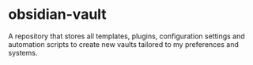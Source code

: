 # obsidian-vault
A repository that stores all templates, plugins, configuration settings and automation scripts to create new vaults tailored to my preferences and systems.
